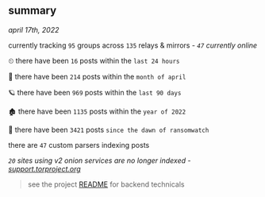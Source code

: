 
## summary
_april 17th, 2022_

currently tracking `95` groups across `135` relays & mirrors - _`47` currently online_

⏲ there have been `16` posts within the `last 24 hours`

🦈 there have been `214` posts within the `month of april`

🪐 there have been `969` posts within the `last 90 days`

🏚 there have been `1135` posts within the `year of 2022`

🦕 there have been `3421` posts `since the dawn of ransomwatch`

there are `47` custom parsers indexing posts

_`20` sites using v2 onion services are no longer indexed - [support.torproject.org](https://support.torproject.org/onionservices/v2-deprecation/)_

> see the project [README](https://github.com/thetanz/ransomwatch#ransomwatch--) for backend technicals
